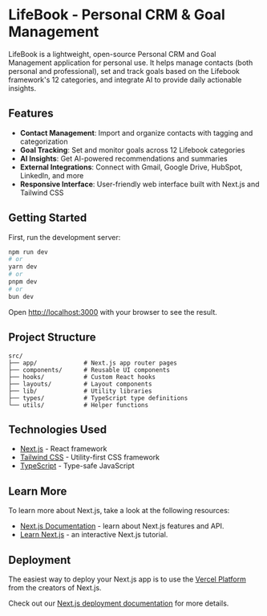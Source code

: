 # LifeBook - Personal CRM & Goal Management

LifeBook is a lightweight, open-source Personal CRM and Goal Management application for personal use. It helps manage contacts (both personal and professional), set and track goals based on the Lifebook framework's 12 categories, and integrate AI to provide daily actionable insights.

## Features

- **Contact Management**: Import and organize contacts with tagging and categorization
- **Goal Tracking**: Set and monitor goals across 12 Lifebook categories
- **AI Insights**: Get AI-powered recommendations and summaries
- **External Integrations**: Connect with Gmail, Google Drive, HubSpot, LinkedIn, and more
- **Responsive Interface**: User-friendly web interface built with Next.js and Tailwind CSS

## Getting Started

First, run the development server:

```bash
npm run dev
# or
yarn dev
# or
pnpm dev
# or
bun dev
```

Open [http://localhost:3000](http://localhost:3000) with your browser to see the result.

## Project Structure

```
src/
├── app/             # Next.js app router pages
├── components/      # Reusable UI components
├── hooks/           # Custom React hooks
├── layouts/         # Layout components
├── lib/             # Utility libraries
├── types/           # TypeScript type definitions
└── utils/           # Helper functions
```

## Technologies Used

- [Next.js](https://nextjs.org/) - React framework
- [Tailwind CSS](https://tailwindcss.com/) - Utility-first CSS framework
- [TypeScript](https://www.typescriptlang.org/) - Type-safe JavaScript

## Learn More

To learn more about Next.js, take a look at the following resources:

- [Next.js Documentation](https://nextjs.org/docs) - learn about Next.js features and API.
- [Learn Next.js](https://nextjs.org/learn) - an interactive Next.js tutorial.

## Deployment

The easiest way to deploy your Next.js app is to use the [Vercel Platform](https://vercel.com/new?utm_medium=default-template&filter=next.js&utm_source=create-next-app&utm_campaign=create-next-app-readme) from the creators of Next.js.

Check out our [Next.js deployment documentation](https://nextjs.org/docs/app/building-your-application/deploying) for more details.
